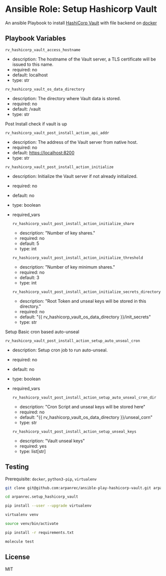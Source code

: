 Ansible Role: Setup Hashicorp Vault
=================================

An ansible Playbook to install [HashiCorp Vault](https://www.vaultproject.io) with file backend on [docker](https://hub.docker.com/_/vault)

Playbook Variables
------------------

`rv_hashicorp_vault_access_hostname`

* description: The hostname of the Vault server, a TLS certificate will be issued to this name.
* required: no
* default: localhost
* type: str

`rv_hashicorp_vault_os_data_directory`

* description: The directory where Vault data is stored.
* required: no
* default: /vault
* type: str

Post Install check if vault is up

`rv_hashicorp_vault_post_install_action_api_addr`

* description: The address of the Vault server from native host.
* required: no
* default: <https://localhost:8200>
* type: str

`rv_hashicorp_vault_post_install_action_initialize`

* description: Initialize the Vault server if not already initialized.
* required: no
* default: no
* type: boolean
* required_vars

    `rv_hashicorp_vault_post_install_action_initialize_share`

  * description: "Number of key shares."
  * required: no
  * default: 5
  * type: int

   `rv_hashicorp_vault_post_install_action_initialize_threshold`

  * description: "Number of key minimum shares."
  * required: no
  * default: 3
  * type: int

   `rv_hashicorp_vault_post_install_action_initialize_secrets_directory`

  * description: "Root Token and unseal keys will be stored in this directory."
  * required: no
  * default: "{{  rv_hashicorp_vault_os_data_directory  }}/init_secrets"
  * type: str

Setup Basic cron based auto-unseal

`rv_hashicorp_vault_post_install_action_setup_auto_unseal_cron`

* description: Setup cron job to run auto-unseal.
* required: no
* default: no
* type: boolean
* required_vars

    `rv_hashicorp_vault_post_install_action_setup_auto_unseal_cron_dir`

  * description: "Cron Script and unseal keys will be stored here"
  * required: no
  * default: "{{ rv_hashicorp_vault_os_data_directory }}/unseal_corn"
  * type: str
  
   `rv_hashicorp_vault_post_install_action_setup_unseal_keys`
  
  * description: "Vault unseal keys"
  * required: yes
  * type: list[str]

Testing
-------

Prerequisite: `docker`, `python3-pip`, `virtualenv`

```bash
git clone git@github.com:arpanrec/ansible-play-hashicorp-vault.git arpanrec.setup_hashicorp_vault

cd arpanrec.setup_hashicorp_vault

pip install --user --upgrade virtualenv

virtualenv venv

source venv/bin/activate

pip install -r requirements.txt

molecule test
```

License
-------

MIT
